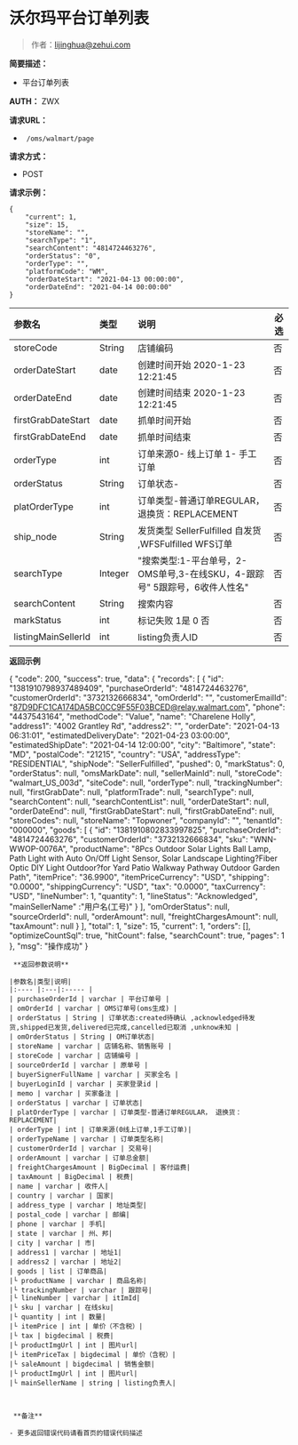 # 沃尔玛平台订单列表

> 作者：lijinghua@zehui.com

**简要描述：** 

- 平台订单列表

**AUTH：**
 ZWX

**请求URL：** 
- ` /oms/walmart/page`
  
**请求方式：**
- POST 

**请求示例：** 
```
{
    "current": 1,
    "size": 15,
    "storeName": "",
    "searchType": "1",
    "searchContent": "4814724463276",
    "orderStatus": "0",
    "orderType": "",
    "platformCode": "WM",
    "orderDateStart": "2021-04-13 00:00:00",
    "orderDateEnd": "2021-04-14 00:00:00"
}
```

|参数名|类型|说明|必选|
|:----    |:---|:----- |-----   |
|storeCode |String  |店铺编码|否|
|orderDateStart |date   |创建时间开始 2020-1-23 12:21:45|否|
|orderDateEnd |date   |创建时间结束 2020-1-23 12:21:45|否|
|firstGrabDateStart |date   |抓单时间开始|否|
|firstGrabDateEnd |date   |抓单时间结束|否|
|orderType |int   |订单来源0- 线上订单 1- 手工订单|否|
|orderStatus |String   |订单状态-|否|
|platOrderType |int   |订单类型-普通订单REGULAR， 退换货：REPLACEMENT|否|
|ship_node |String  |发货类型 SellerFulfilled 自发货 ,WFSFulfilled WFS订单|否|
|searchType |Integer   |"搜索类型:1-平台单号，2-OMS单号,3-在线SKU，4-跟踪号"  5跟踪号，6收件人性名"|否|
|searchContent |String   |搜索内容|否|
|markStatus |int   |标记失败 1是 0 否|否|
|listingMainSellerId |int   |listing负责人ID|否|


**返回示例**

{
    "code": 200,
    "success": true,
    "data": {
        "records": [
            {
                "id": "1381910798937489409",
                "purchaseOrderId": "4814724463276",
                "customerOrderId": "3732132666834",
                "omOrderId": "",
                "customerEmailId": "87D9DFC1CA174DA5BC0CC9F55F03BCED@relay.walmart.com",
                "phone": "4437543164",
                "methodCode": "Value",
                "name": "Charelene Holly",
                "address1": "4002 Grantley Rd",
                "address2": "",
                "orderDate": "2021-04-13 06:31:01",
                "estimatedDeliveryDate": "2021-04-23 03:00:00",
                "estimatedShipDate": "2021-04-14 12:00:00",
                "city": "Baltimore",
                "state": "MD",
                "postalCode": "21215",
                "country": "USA",
                "addressType": "RESIDENTIAL",
                "shipNode": "SellerFulfilled",
                "pushed": 0,
                "markStatus": 0,
                "orderStatus": null,
                "omsMarkDate": null,
                "sellerMainId": null,
                "storeCode": "walmart_US_003d",
                "siteCode": null,
                "orderType": null,
                "trackingNumber": null,
                "firstGrabDate": null,
                "platformTrade": null,
                "searchType": null,
                "searchContent": null,
                "searchContentList": null,
                "orderDateStart": null,
                "orderDateEnd": null,
                "firstGrabDateStart": null,
                "firstGrabDateEnd": null,
                "storeCodes": null,
                "storeName": "Topwoner",
                "companyId": "",
                "tenantId": "000000",
                "goods": [
                    {
                        "id": "1381910802833997825",
                        "purchaseOrderId": "4814724463276",
                        "customerOrderId": "3732132666834",
                        "sku": "WNN-WWOP-0076A",
                        "productName": "8Pcs Outdoor Solar Lights Ball Lamp, Path Light with Auto On/Off Light Sensor, Solar Landscape Lighting?Fiber Optic DIY Light Outdoor?for Yard Patio Walkway Pathway Outdoor Garden Path",
                        "itemPrice": "36.9900",
                        "itemPriceCurrency": "USD",
                        "shipping": "0.0000",
                        "shippingCurrency": "USD",
                        "tax": "0.0000",
                        "taxCurrency": "USD",
                        "lineNumber": 1,
                        "quantity": 1,
                        "lineStatus": "Acknowledged",
						"mainSellerName" :"用户名(工号)"
                    }
                ],
                "omOrderStatus": null,
                "sourceOrderId": null,
                "orderAmount": null,
                "freightChargesAmount": null,
                "taxAmount": null
            }
        ],
        "total": 1,
        "size": 15,
        "current": 1,
        "orders": [],
        "optimizeCountSql": true,
        "hitCount": false,
        "searchCount": true,
        "pages": 1
    },
    "msg": "操作成功"
}
```
 **返回参数说明** 

|参数名|类型|说明|
|:---- |:---|:----- |
| purchaseOrderId | varchar | 平台订单号 |
| omOrderId | varchar | OMS订单号(oms生成) |
| orderStatus | String | 订单状态:created待确认 ,acknowledged待发货,shipped已发货,delivered已完成,cancelled已取消 ,unknow未知 |
| omOrderStatus | String | OM订单状态|
| storeName | varchar | 店铺名称、销售账号 |
| storeCode | varchar | 店铺编号 |
| sourceOrderId | varchar | 原单号 |
| buyerSignerFullName | varchar | 买家全名 |
| buyerLoginId | varchar | 买家登录id |
| memo | varchar | 买家备注 |
| orderStatus | varchar | 订单状态|
| platOrderType | varchar | 订单类型-普通订单REGULAR， 退换货：REPLACEMENT|
| orderType | int | 订单来源(0线上订单,1手工订单)|
| orderTypeName | varchar | 订单类型名称|
| customerOrderId | varchar | 交易号|
| orderAmount | varchar | 订单总金额|
| freightChargesAmount | BigDecimal | 客付运费|
| taxAmount | BigDecimal | 税费|
| name | varchar | 收件人|
| country | varchar | 国家|
| address_type | varchar | 地址类型|
| postal_code | varchar | 邮编|
| phone | varchar | 手机|
| state | varchar | 州、邦|
| city | varchar | 市|
| address1 | varchar | 地址1|
| address2 | varchar | 地址2|
| goods | list | 订单商品|
|└ productName | varchar | 商品名称|
|└ trackingNumber | varchar | 跟踪号|
|└ lineNumber | varchar | itImId|
|└ sku | varchar | 在线sku|
|└ quantity | int | 数量|
|└ itemPrice | int | 单价（不含税）|
|└ tax | bigdecimal | 税费|
|└ productImgUrl | int | 图片url|
|└ itemPriceTax | bigdecimal | 单价（含税）|
|└ saleAmount | bigdecimal | 销售金额|
|└ productImgUrl | int | 图片url|
|└ mainSellerName | string | listing负责人|



 **备注** 

- 更多返回错误代码请看首页的错误代码描述